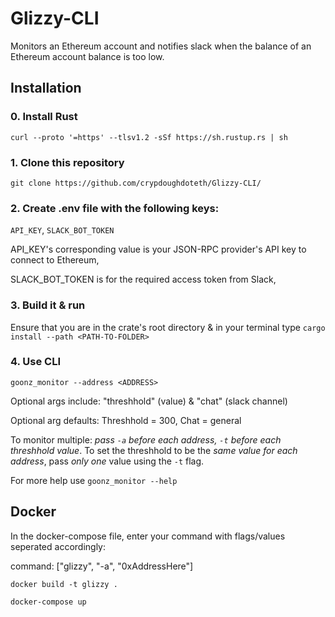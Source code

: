 # Glizzy-CLI

Monitors an Ethereum account and notifies slack when the balance of an Ethereum account balance is too low.

## Installation 

### 0. Install Rust

  `curl --proto '=https' --tlsv1.2 -sSf https://sh.rustup.rs | sh`

### 1. Clone this repository 

  `git clone https://github.com/crypdoughdoteth/Glizzy-CLI/`

### 2. Create .env file with the following keys:

`API_KEY`, `SLACK_BOT_TOKEN`

API_KEY's corresponding value is your JSON-RPC provider's API key to connect to Ethereum,

SLACK_BOT_TOKEN is for the required access token from Slack,

### 3. Build it & run
Ensure that you are in the crate's root directory & in your terminal type `cargo install --path <PATH-TO-FOLDER>`

### 4. Use CLI

`goonz_monitor --address <ADDRESS>`

Optional args include: "threshhold" (value) & "chat" (slack channel) 

Optional arg defaults: Threshhold = 300, Chat = general

To monitor multiple: _pass `-a` before each address, `-t` before each threshhold value_. To set the threshhold to be the _same value for each address_, pass *only one* value using the `-t` flag. 

For more help use `goonz_monitor --help`

## Docker 

In the docker-compose file, enter your command with flags/values seperated accordingly:

command: ["glizzy", "-a", "0xAddressHere"]

`docker build -t glizzy .`

`docker-compose up`



